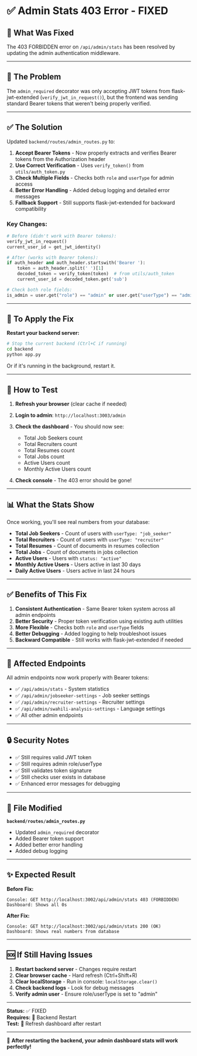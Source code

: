 # ✅ Admin Stats 403 Error - FIXED

## 🔧 What Was Fixed

The 403 FORBIDDEN error on `/api/admin/stats` has been resolved by updating the admin authentication middleware.

---

## 🐛 The Problem

The `admin_required` decorator was only accepting JWT tokens from flask-jwt-extended (`verify_jwt_in_request()`), but the frontend was sending standard Bearer tokens that weren't being properly verified.

---

## ✅ The Solution

Updated `backend/routes/admin_routes.py` to:

1. **Accept Bearer Tokens** - Now properly extracts and verifies Bearer tokens from the Authorization header
2. **Use Correct Verification** - Uses `verify_token()` from `utils/auth_token.py` 
3. **Check Multiple Fields** - Checks both `role` and `userType` for admin access
4. **Better Error Handling** - Added debug logging and detailed error messages
5. **Fallback Support** - Still supports flask-jwt-extended for backward compatibility

### Key Changes:

```python
# Before (didn't work with Bearer tokens):
verify_jwt_in_request()
current_user_id = get_jwt_identity()

# After (works with Bearer tokens):
if auth_header and auth_header.startswith('Bearer '):
    token = auth_header.split(' ')[1]
    decoded_token = verify_token(token)  # from utils/auth_token
    current_user_id = decoded_token.get('sub')

# Check both role fields:
is_admin = user.get("role") == "admin" or user.get("userType") == "admin"
```

---

## 🚀 To Apply the Fix

**Restart your backend server:**

```bash
# Stop the current backend (Ctrl+C if running)
cd backend
python app.py
```

Or if it's running in the background, restart it.

---

## 🧪 How to Test

1. **Refresh your browser** (clear cache if needed)
2. **Login to admin**: `http://localhost:3003/admin`
3. **Check the dashboard** - You should now see:
   - Total Job Seekers count
   - Total Recruiters count
   - Total Resumes count
   - Total Jobs count
   - Active Users count
   - Monthly Active Users count

4. **Check console** - The 403 error should be gone!

---

## 📊 What the Stats Show

Once working, you'll see real numbers from your database:
- **Total Job Seekers** - Count of users with `userType: "job_seeker"`
- **Total Recruiters** - Count of users with `userType: "recruiter"`
- **Total Resumes** - Count of documents in resumes collection
- **Total Jobs** - Count of documents in jobs collection
- **Active Users** - Users with `status: "active"`
- **Monthly Active Users** - Users active in last 30 days
- **Daily Active Users** - Users active in last 24 hours

---

## ✅ Benefits of This Fix

1. **Consistent Authentication** - Same Bearer token system across all admin endpoints
2. **Better Security** - Proper token verification using existing auth utilities
3. **More Flexible** - Checks both `role` and `userType` fields
4. **Better Debugging** - Added logging to help troubleshoot issues
5. **Backward Compatible** - Still works with flask-jwt-extended if needed

---

## 🎯 Affected Endpoints

All admin endpoints now work properly with Bearer tokens:

- ✅ `/api/admin/stats` - System statistics
- ✅ `/api/admin/jobseeker-settings` - Job seeker settings
- ✅ `/api/admin/recruiter-settings` - Recruiter settings  
- ✅ `/api/admin/swahili-analysis-settings` - Language settings
- ✅ All other admin endpoints

---

## 🔒 Security Notes

- ✅ Still requires valid JWT token
- ✅ Still requires admin role/userType
- ✅ Still validates token signature
- ✅ Still checks user exists in database
- ✅ Enhanced error messages for debugging

---

## 📝 File Modified

**`backend/routes/admin_routes.py`**
- Updated `admin_required` decorator
- Added Bearer token support
- Added better error handling
- Added debug logging

---

## ✨ Expected Result

**Before Fix:**
```
Console: GET http://localhost:3002/api/admin/stats 403 (FORBIDDEN)
Dashboard: Shows all 0s
```

**After Fix:**
```
Console: GET http://localhost:3002/api/admin/stats 200 (OK)
Dashboard: Shows real numbers from database
```

---

## 🆘 If Still Having Issues

1. **Restart backend server** - Changes require restart
2. **Clear browser cache** - Hard refresh (Ctrl+Shift+R)
3. **Clear localStorage** - Run in console: `localStorage.clear()`
4. **Check backend logs** - Look for debug messages
5. **Verify admin user** - Ensure role/userType is set to "admin"

---

**Status:** ✅ FIXED  
**Requires:** 🔄 Backend Restart  
**Test:** 🧪 Refresh dashboard after restart  

---

🎉 **After restarting the backend, your admin dashboard stats will work perfectly!**

